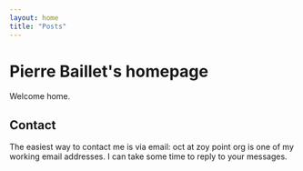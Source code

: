 ```yaml
---
layout: home
title: "Posts"
---
```


# Pierre Baillet's homepage

Welcome home.

## Contact

The easiest way to contact me is via email: oct at zoy point org is one of my working email
addresses. I can take some time to reply to your messages.
